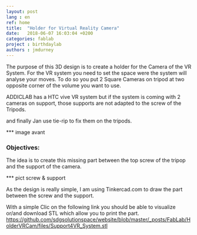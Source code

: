 ```yaml
---
layout: post
lang : en
ref: home
title:  "Holder for Virtual Reality Camera"
date:   2018-06-07 16:03:04 +0200
categories: fablab
project : birthdaylab
authors : jmdurney
---
```


The purpose of this 3D design is to create a holder for the Camera of the VR System. For the VR system you need to set the space were the system will analyse your moves. To do so you put 2 Square Cameras on tripod at two opposite corner of the volume you want to use.

<!--more-->

ADDICLAB has a HTC vive VR system but if the system is coming with 2 cameras on support, those supports are not adapted to the screw of the Tripods.

and finally Jan use tie-rip to fix them on the tripods.

*** image avant

### Objectives:

The idea is to create this missing part between the top screw of the tripop and the support of the camera.

*** pict screw & support


As the design is really simple, I am using Tinkercad.com to draw the part between the screw and the support.

With a simple Clic on the following link you should be able to visualize or/and  download STL which allow you to print the part.
https://github.com/sdgsolutionspace/website/blob/master/_posts/FabLab/HolderVRCam/files/Support4VR_System.stl
